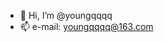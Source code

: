 - 👋 Hi, I’m @youngqqqq
- 📫 e-mail: youngqqqq@163.com
<!---
Young-qqqq/Young-qqqq is a ✨ special ✨ repository because its `README.md` (this file) appears on your GitHub profile.
You can click the Preview link to take a look at your changes.
--->
